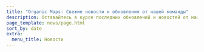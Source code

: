 ```yaml
---
title: "Organic Maps: Свежие новости и обновления от нашей команды"
description: Оставайтесь в курсе последних обновлений и новостей от нашей команды
page_template: news/page.html
sort_by: date
extra:
  menu_title: Новости
---
```


